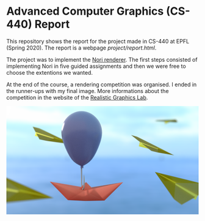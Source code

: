 # Advanced Computer Graphics (CS-440) Report

This repository shows the report for the project made in CS-440 at EPFL (Spring 2020). 
The report is a webpage *project/report.html*.

The project was to implement the [Nori renderer](https://wjakob.github.io/nori/). The first steps consisted of implementing Nori in five guided assignments and then we were free to choose the extentions we wanted.

At the end of the course, a rendering competition was organised. I ended in the runner-ups with my final image. More informations about the competition in the website of the [Realistic Graphics Lab](https://rgl.epfl.ch/pages/courses/cs440/sp20/competition2020).

![Final image](/project/final_scene_896_504_1024.png)
